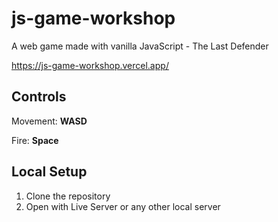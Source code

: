 # js-game-workshop
A web game made with vanilla JavaScript - The Last Defender

https://js-game-workshop.vercel.app/

**Controls**
---


Movement: **WASD**

Fire: **Space**

Local Setup
---
1. Clone the repository
2. Open with Live Server or any other local server
